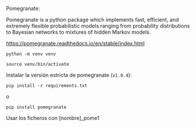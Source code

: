 
Pomegranate:

Pomegranate is a python package which implements fast, efficient, and extremely flexible probabilistic models ranging from probability distributions to Bayesian networks to mixtures of hidden Markov models.

https://pomegranate.readthedocs.io/en/stable/index.html

`python -m venv venv`

`source venv/bin/activate`

Instalar la versión estricta de pomegranate (`v1.0.4`):

`pip install -r requirements.txt`

o

`pip install pomegranate`


Usar los ficheros con [nombre]_pome1

